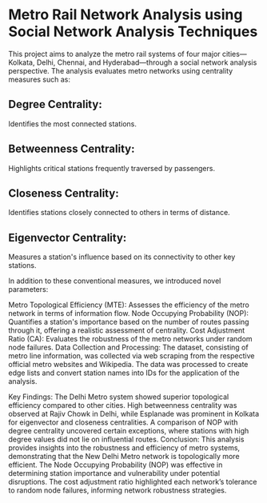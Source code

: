 # Metro Rail Network Analysis using Social Network Analysis Techniques
This project aims to analyze the metro rail systems of four major cities—Kolkata, Delhi, Chennai, and Hyderabad—through a social network analysis perspective. The analysis evaluates metro networks using centrality measures such as:

## Degree Centrality: 
Identifies the most connected stations.
## Betweenness Centrality: 
Highlights critical stations frequently traversed by passengers.
## Closeness Centrality: 
Identifies stations closely connected to others in terms of distance.
## Eigenvector Centrality: 
Measures a station's influence based on its connectivity to other key stations.

In addition to these conventional measures, we introduced novel parameters:

Metro Topological Efficiency (MTE): Assesses the efficiency of the metro network in terms of information flow.
Node Occupying Probability (NOP): Quantifies a station's importance based on the number of routes passing through it, offering a realistic assessment of centrality.
Cost Adjustment Ratio (CA): Evaluates the robustness of the metro networks under random node failures.
Data Collection and Processing:
The dataset, consisting of metro line information, was collected via web scraping from the respective official metro websites and Wikipedia. The data was processed to create edge lists and convert station names into IDs for the application of the analysis.

Key Findings:
The Delhi Metro system showed superior topological efficiency compared to other cities.
High betweenness centrality was observed at Rajiv Chowk in Delhi, while Esplanade was prominent in Kolkata for eigenvector and closeness centralities.
A comparison of NOP with degree centrality uncovered certain exceptions, where stations with high degree values did not lie on influential routes.
Conclusion:
This analysis provides insights into the robustness and efficiency of metro systems, demonstrating that the New Delhi Metro network is topologically more efficient. The Node Occupying Probability (NOP) was effective in determining station importance and vulnerability under potential disruptions. The cost adjustment ratio highlighted each network’s tolerance to random node failures, informing network robustness strategies.
